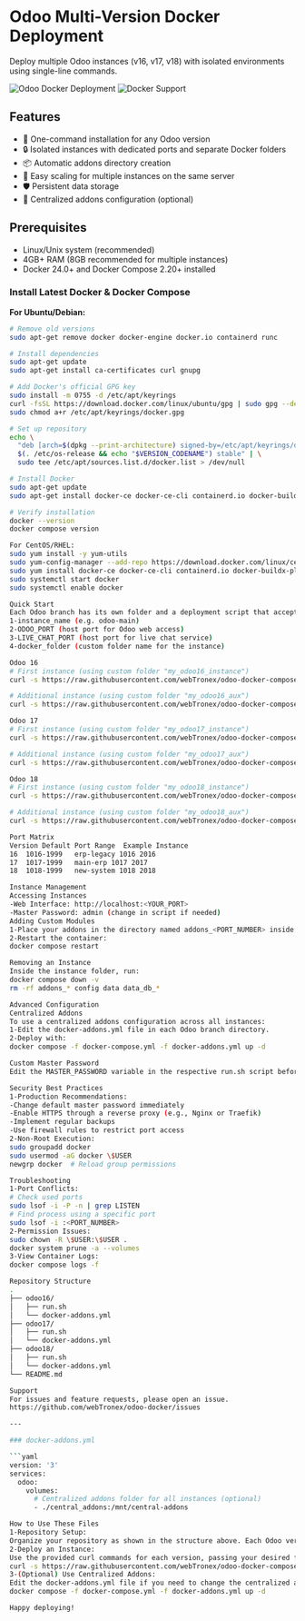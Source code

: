 # Odoo Multi-Version Docker Deployment

Deploy multiple Odoo instances (v16, v17, v18) with isolated environments using single-line commands.

![Odoo Docker Deployment](https://img.shields.io/badge/Odoo-18.0-%23a347ff?logo=odoo&logoColor=white)
![Docker Support](https://img.shields.io/badge/Docker-24.0+-%232496ED?logo=docker&logoColor=white)

## Features

- 🐳 One-command installation for any Odoo version
- 🔒 Isolated instances with dedicated ports and separate Docker folders
- 📦 Automatic addons directory creation
- 🔄 Easy scaling for multiple instances on the same server
- 🛡️ Persistent data storage
- 🔧 Centralized addons configuration (optional)

## Prerequisites

- Linux/Unix system (recommended)
- 4GB+ RAM (8GB recommended for multiple instances)
- Docker 24.0+ and Docker Compose 2.20+ installed

### Install Latest Docker & Docker Compose

**For Ubuntu/Debian:**
```bash
# Remove old versions
sudo apt-get remove docker docker-engine docker.io containerd runc

# Install dependencies
sudo apt-get update
sudo apt-get install ca-certificates curl gnupg

# Add Docker's official GPG key
sudo install -m 0755 -d /etc/apt/keyrings
curl -fsSL https://download.docker.com/linux/ubuntu/gpg | sudo gpg --dearmor -o /etc/apt/keyrings/docker.gpg
sudo chmod a+r /etc/apt/keyrings/docker.gpg

# Set up repository
echo \
  "deb [arch=$(dpkg --print-architecture) signed-by=/etc/apt/keyrings/docker.gpg] https://download.docker.com/linux/ubuntu \
  $(. /etc/os-release && echo "$VERSION_CODENAME") stable" | \
  sudo tee /etc/apt/sources.list.d/docker.list > /dev/null

# Install Docker
sudo apt-get update
sudo apt-get install docker-ce docker-ce-cli containerd.io docker-buildx-plugin docker-compose-plugin

# Verify installation
docker --version
docker compose version

For CentOS/RHEL:
sudo yum install -y yum-utils
sudo yum-config-manager --add-repo https://download.docker.com/linux/centos/docker-ce.repo
sudo yum install docker-ce docker-ce-cli containerd.io docker-buildx-plugin docker-compose-plugin
sudo systemctl start docker
sudo systemctl enable docker

Quick Start
Each Odoo branch has its own folder and a deployment script that accepts four parameters:
1-instance_name (e.g. odoo-main)
2-ODOO_PORT (host port for Odoo web access)
3-LIVE_CHAT_PORT (host port for live chat service)
4-docker_folder (custom folder name for the instance)

Odoo 16
# First instance (using custom folder "my_odoo16_instance")
curl -s https://raw.githubusercontent.com/webTronex/odoo-docker-compose/main/odoo16/run.sh | sudo bash -s odoo-main 1016 2016 my_odoo16_instance

# Additional instance (using custom folder "my_odoo16_aux")
curl -s https://raw.githubusercontent.com/webTronex/odoo-docker-compose/main/odoo16/run.sh | sudo bash -s erp-aux 1116 2116 my_odoo16_aux

Odoo 17
# First instance (using custom folder "my_odoo17_instance")
curl -s https://raw.githubusercontent.com/webTronex/odoo-docker-compose/main/odoo17/run.sh | sudo bash -s odoo-main 1017 2017 my_odoo17_instance

# Additional instance (using custom folder "my_odoo17_aux")
curl -s https://raw.githubusercontent.com/webTronex/odoo-docker-compose/main/odoo17/run.sh | sudo bash -s erp-aux 1117 2117 my_odoo17_aux

Odoo 18
# First instance (using custom folder "my_odoo18_instance")
curl -s https://raw.githubusercontent.com/webTronex/odoo-docker-compose/main/odoo18/run.sh | sudo bash -s odoo-main 1018 2018 my_odoo18_instance

# Additional instance (using custom folder "my_odoo18_aux")
curl -s https://raw.githubusercontent.com/webTronex/odoo-docker-compose/main/odoo18/run.sh | sudo bash -s erp-aux 1118 2118 my_odoo18_aux

Port Matrix
Version	Default Port Range	Example Instance
16	1016-1999	erp-legacy 1016 2016
17	1017-1999	main-erp 1017 2017
18	1018-1999	new-system 1018 2018

Instance Management
Accessing Instances
-Web Interface: http://localhost:<YOUR_PORT>
-Master Password: admin (change in script if needed)
Adding Custom Modules
1-Place your addons in the directory named addons_<PORT_NUMBER> inside the instance folder.
2-Restart the container:
docker compose restart

Removing an Instance
Inside the instance folder, run:
docker compose down -v
rm -rf addons_* config data data_db_*

Advanced Configuration
Centralized Addons
To use a centralized addons configuration across all instances:
1-Edit the docker-addons.yml file in each Odoo branch directory.
2-Deploy with:
docker compose -f docker-compose.yml -f docker-addons.yml up -d

Custom Master Password
Edit the MASTER_PASSWORD variable in the respective run.sh script before execution.

Security Best Practices
1-Production Recommendations:
-Change default master password immediately
-Enable HTTPS through a reverse proxy (e.g., Nginx or Traefik)
-Implement regular backups
-Use firewall rules to restrict port access
2-Non-Root Execution:
sudo groupadd docker
sudo usermod -aG docker \$USER
newgrp docker  # Reload group permissions

Troubleshooting
1-Port Conflicts:
# Check used ports
sudo lsof -i -P -n | grep LISTEN
# Find process using a specific port
sudo lsof -i :<PORT_NUMBER>
2-Permission Issues:
sudo chown -R \$USER:\$USER .
docker system prune -a --volumes
3-View Container Logs:
docker compose logs -f

Repository Structure
.
├── odoo16/
│   ├── run.sh
│   └── docker-addons.yml
├── odoo17/
│   ├── run.sh
│   └── docker-addons.yml
├── odoo18/
│   ├── run.sh
│   └── docker-addons.yml
└── README.md

Support
For issues and feature requests, please open an issue.
https://github.com/webTronex/odoo-docker/issues

---

### docker-addons.yml

```yaml
version: '3'
services:
  odoo:
    volumes:
      # Centralized addons folder for all instances (optional)
      - ./central_addons:/mnt/central-addons

How to Use These Files
1-Repository Setup:
Organize your repository as shown in the structure above. Each Odoo version folder (odoo16, odoo17, odoo18) should contain its own run.sh and docker-addons.yml.
2-Deploy an Instance:
Use the provided curl commands for each version, passing your desired folder name as the fourth parameter. For example, to deploy an Odoo 18 instance:
curl -s https://raw.githubusercontent.com/webTronex/odoo-docker-compose/main/odoo18/run.sh | sudo bash -s odoo-main 1018 2018 my_odoo18_instance
3-(Optional) Use Centralized Addons:
Edit the docker-addons.yml file if you need to change the centralized addons directory path. Then deploy using:
docker compose -f docker-compose.yml -f docker-addons.yml up -d

Happy deploying!
